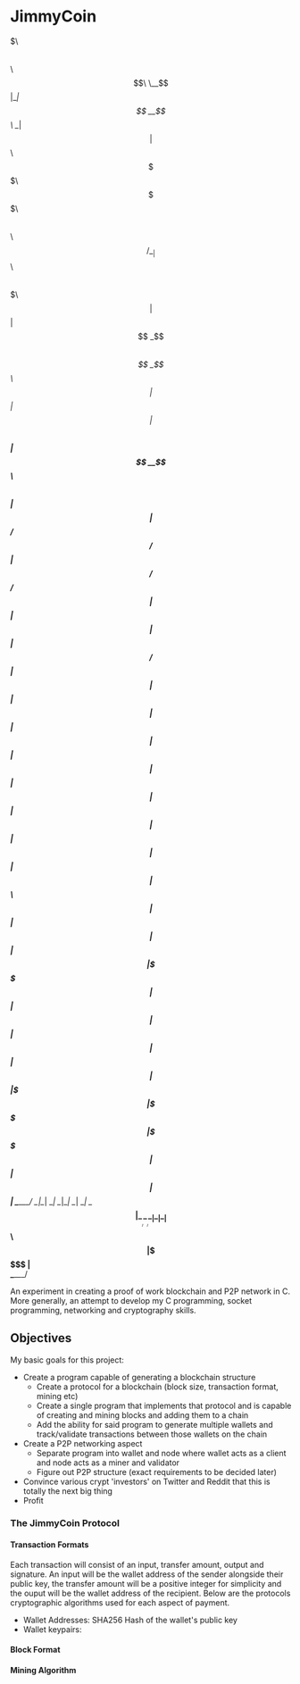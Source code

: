 # JimmyCoin

   $$$$$\ $$\                                        $$$$$$\            $$\           
   \__$$ |\__|                                      $$  __$$\           \__|          
      $$ |$$\ $$$$$$\$$$$\  $$$$$$\$$$$\  $$\   $$\ $$ /  \__| $$$$$$\  $$\ $$$$$$$\  
      $$ |$$ |$$  _$$  _$$\ $$  _$$  _$$\ $$ |  $$ |$$ |      $$  __$$\ $$ |$$  __$$\ 
$$\   $$ |$$ |$$ / $$ / $$ |$$ / $$ / $$ |$$ |  $$ |$$ |      $$ /  $$ |$$ |$$ |  $$ |
$$ |  $$ |$$ |$$ | $$ | $$ |$$ | $$ | $$ |$$ |  $$ |$$ |  $$\ $$ |  $$ |$$ |$$ |  $$ |
\$$$$$$  |$$ |$$ | $$ | $$ |$$ | $$ | $$ |\$$$$$$$ |\$$$$$$  |\$$$$$$  |$$ |$$ |  $$ |
 \______/ \__|\__| \__| \__|\__| \__| \__| \____$$ | \______/  \______/ \__|\__|  \__|
                                          $$\   $$ |                                  
                                          \$$$$$$  |                                  
                                           \______/                                   

An experiment in creating a proof of work blockchain and P2P network in C. More generally, an attempt to develop my C programming, socket programming, networking and cryptography skills.

## Objectives

My basic goals for this project:

- Create a program capable of generating a blockchain structure
  - Create a protocol for a blockchain (block size, transaction format, mining etc)
  - Create a single program that implements that protocol and is capable of creating and mining blocks and adding them to a chain
  - Add the ability for said program to generate multiple wallets and track/validate transactions between those wallets on the chain
- Create a P2P networking aspect
  - Separate program into wallet and node where wallet acts as a client and node acts as a miner and validator
  - Figure out P2P structure (exact requirements to be decided later)
- Convince various crypt 'investors' on Twitter and Reddit that this is totally the next big thing
- Profit

### The JimmyCoin Protocol

#### Transaction Formats

Each transaction will consist of an input, transfer amount, output and signature. An input will be the wallet address of the sender alongside their public key, the transfer amount will be a positive integer for simplicity and the ouput will be the wallet address of the recipient. Below are the protocols cryptographic algorithms used for each aspect of payment.

- Wallet Addresses: SHA256 Hash of the wallet's public key
- Wallet keypairs:

#### Block Format

#### Mining Algorithm
